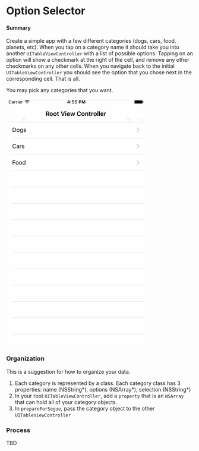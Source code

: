 # Option Selector

#### Summary 
Create a simple app with a few different categories (dogs, cars, food, planets, etc). When you tap on a category name it should take you into another `UITableViewController` with a list of possible options. Tapping on an option will show a checkmark at the right of the cell, and remove any other checkmarks on any other cells. When you navigate back to the initial `UITableViewController` you should see the option that you chose next in the corresponding cell. That is all.

You may pick any categories that you want.

![image](https://github.com/accesscode-2-2/unit-1/blob/master/lessons/week-4/images/options.gif?raw=true)

### Organization

This is a suggestion for how to organize your data.

1. Each category is represented by a class. Each category class has 3 properties: name (NSString*), options (NSArray*), selection (NSString*)
2. In your root `UITableViewController`, add a `property` that is an `NSArray` that can hold all of your category objects.
3. In `prepareForSegue`, pass the category object to the other `UITableViewController`

### Process
 TBD
